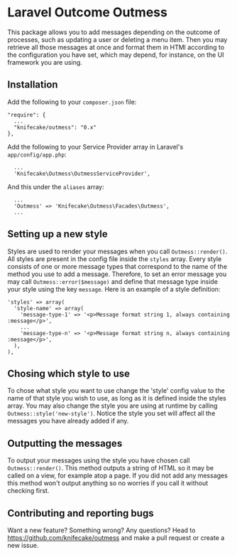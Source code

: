 # Laravel Outcome Outmess

This package allows you to add messages depending on the outcome of processes, such as updating a user or deleting a menu item. Then you may retrieve all those messages at once and format them in HTMl according to the configuration you have set, which may depend, for instance, on the UI framework you are using.

## Installation

Add the following to your ```composer.json``` file:

```
"require": {
  ...
  "knifecake/outmess": "0.x"
},
````

Add the following to your Service Provider array in Laravel's ```app/config/app.php```:

```
  ...
  'Knifecake\Outmess\OutmessServiceProvider',
```

And this under the ```aliases``` array:

```
  ...
  'Outmess' => 'Knifecake\Outmess\Facades\Outmess',
  ...
```

## Setting up a new style

Styles are used to render your messages when you call ```Outmess::render()```. All styles are present in the config file inside the ```styles``` array. Every style consists of one or more message types that correspond to the name of the method you use to add a message. Therefore, to set an error message you may call ```Outmess::error($message)``` and define that message type inside your style using the key ```message```. Here is an example of a style definition:

```
'styles' => array(
  'style-name' => array(
    'message-type-1' => '<p>Message format string 1, always containing :message</p>',
    ...
    'message-type-n' => '<p>Message format string n, always containing :message</p>',
  ),
),

```

## Chosing which style to use

To chose what style you want to use change the 'style' config value to the name of that style you wish to use, as long as it is defined inside the styles array. You may also change the style you are using at runtime by calling ```Outmess::style('new-style')```. Notice the style you set will affect all the messages you have already added if any.

## Outputting the messages

To output your messages using the style you have chosen call ```Outmess::render()```. This method outputs a string of HTML so it may be called on a view, for example atop a page. If you did not add any messages this method won't output anything so no worries if you call it without checking first.

## Contributing and reporting bugs

Want a new feature? Something wrong? Any questions? Head to https://github.com/knifecake/outmess and make a pull request or create a new issue.

